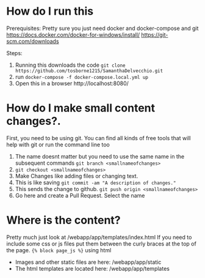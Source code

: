 # How do I run this
Prerequisites:
Pretty sure you just need docker and docker-compose and git
https://docs.docker.com/docker-for-windows/install/
https://git-scm.com/downloads


Steps:
1. Running this downloads the code `git clone https://github.com/tosborne1215/SamanthaDelvecchio.git`
2. run `docker-compose -f docker-compose.local.yml up`
3. Open this in a browser http://localhost:8080/

# How do I make small content changes?.
First, you need to be using git. You can find all kinds of free tools that will help with git or run the command line too
1. The name doesnt matter but you need to use the same name in the subsequent commands `git branch <smallnameofchanges>`
2. `git checkout <smallnameofchanges>`
3. Make Changes like adding files or changing text.
4. This is like saving `git commit -am "A description of changes."`
5. This sends the change to github. `git push origin <smallnameofchanges>`
6. Go here and create a Pull Request. Select the name <smallnameofchanges>

# Where is the content?
Pretty much just look at /webapp/app/templates/index.html
If you need to include some css or js files put them between the curly braces at the top of the page. `{% block page_js %}` using html
- Images and other static files are here: /webapp/app/static
- The html templates are located here: /webapp/app/templates

